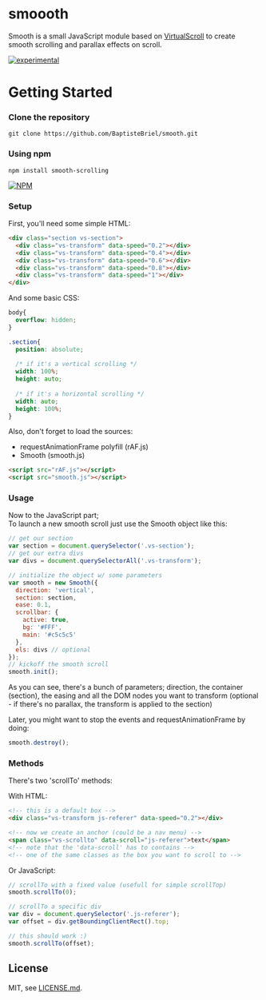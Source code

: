 # smoooth
Smooth is a small JavaScript module based on [VirtualScroll](http://www.everyday3d.com/blog/index.php/2014/08/18/smooth-scrolling-with-virtualscroll/) to create smooth scrolling and parallax effects on scroll.

[![experimental](http://badges.github.io/stability-badges/dist/experimental.svg)](http://github.com/badges/stability-badges)

# Getting Started

### Clone the repository

`git clone https://github.com/BaptisteBriel/smooth.git`

### Using npm

`npm install smooth-scrolling`

[![NPM](https://nodei.co/npm/smooth-scrolling.png)](https://www.npmjs.com/package/smooth-scrolling)

### Setup

First, you'll need some simple HTML:

```html
<div class="section vs-section">
  <div class="vs-transform" data-speed="0.2"></div>
  <div class="vs-transform" data-speed="0.4"></div>
  <div class="vs-transform" data-speed="0.6"></div>
  <div class="vs-transform" data-speed="0.8"></div>
  <div class="vs-transform" data-speed="1"></div>
</div>
```

And some basic CSS:

```css
body{
  overflow: hidden;
}

.section{
  position: absolute;
  
  /* if it's a vertical scrolling */
  width: 100%; 
  height: auto;
  
  /* if it's a horizontal scrolling */
  width: auto; 
  height: 100%;
}
```

Also, don't forget to load the sources:
- requestAnimationFrame polyfill (rAF.js)
- Smooth (smooth.js)

```html
<script src="rAF.js"></script>
<script src="smooth.js"></script>
```

### Usage

Now to the JavaScript part;  
To launch a new smooth scroll just use the Smooth object like this:

```javascript
// get our section
var section = document.querySelector('.vs-section');
// get our extra divs
var divs = document.querySelectorAll('.vs-transform');

// initialize the object w/ some parameters
var smooth = new Smooth({
  direction: 'vertical',
  section: section,
  ease: 0.1,
  scrollbar: { 
    active: true,
    bg: '#FFF',
    main: '#c5c5c5'
  },
  els: divs // optional
});
// kickoff the smooth scroll
smooth.init();
```

As you can see, there's a bunch of parameters; direction, the container (section), the easing and all the DOM nodes you want to transform (optional - if there's no parallax, the transform is applied to the section)

Later, you might want to stop the events and requestAnimationFrame by doing:

```javascript
smooth.destroy();
```

### Methods

There's two 'scrollTo' methods:  

With HTML:  

```html
<!-- this is a default box -->
<div class="vs-transform js-referer" data-speed="0.2"></div>

<!-- now we create an anchor (could be a nav menu) -->
<span class="vs-scrollto" data-scroll="js-referer">text</span>
<!-- note that the 'data-scroll' has to contains -->
<!-- one of the same classes as the box you want to scroll to -->
```

Or JavaScript:  

```javascript
// scrollTo with a fixed value (usefull for simple scrollTop)
smooth.scrollTo(0);

// scrollTo a specific div
var div = document.querySelector('.js-referer');
var offset = div.getBoundingClientRect().top;

// this should work :)
smooth.scrollTo(offset);
```

## License

MIT, see [LICENSE.md](https://github.com/BaptisteBriel/smooth/blob/master/LICENSE).
